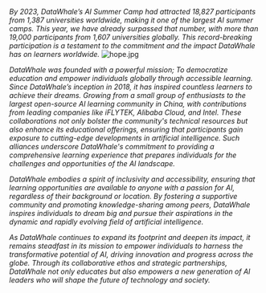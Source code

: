 
*By 2023, DataWhale’s AI Summer Camp had attracted 18,827 participants from 1,387 universities worldwide, making it one of the largest AI summer camps. This year, we have already surpassed that number, with more than 19,000 participants from 1,607 universities globally. This record-breaking participation is a testament to the commitment and the impact DataWhale has on learners worldwide.*
![hope.jpg]({{site.baseurl}}/images/hope.jpg)


 
 
*DataWhale was founded with a powerful mission; To democratize education and empower individuals globally through accessible learning. Since DataWhale’s inception in 2018, it has inspired countless learners to achieve their dreams. Growing from a small group of enthusiasts to the largest open-source AI learning community in China, with contributions from leading companies like iFLYTEK, Alibaba Cloud, and Intel.
These collaborations not only bolster the community's technical resources but also enhance its educational offerings, ensuring that participants gain exposure to cutting-edge developments in artificial intelligence. Such alliances underscore DataWhale's commitment to providing a comprehensive learning experience that prepares individuals for the challenges and opportunities of the AI landscape.*

*DataWhale embodies a spirit of inclusivity and accessibility, ensuring that learning opportunities are available to anyone with a passion for AI, regardless of their background or location. By fostering a supportive community and promoting knowledge-sharing among peers, DataWhale inspires individuals to dream big and pursue their aspirations in the dynamic and rapidly evolving field of artificial intelligence.*

*As DataWhale continues to expand its footprint and deepen its impact, it remains steadfast in its mission to empower individuals to harness the transformative potential of AI, driving innovation and progress across the globe. Through its collaborative ethos and strategic partnerships, DataWhale not only educates but also empowers a new generation of AI leaders who will shape the future of technology and society.*
